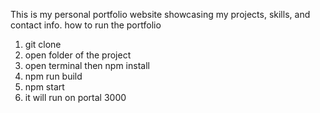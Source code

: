 This is my personal portfolio website showcasing my projects, skills, and contact info.
 how to run the portfolio
1. git clone
2. open folder of the project
3. open terminal then npm install
4. npm run build
5. npm start
6. it will run on portal 3000
